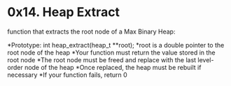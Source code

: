 # 0x14. Heap Extract
function that extracts the root node of a Max Binary Heap:

*Prototype: int heap_extract(heap_t **root);
*root is a double pointer to the root node of the heap
*Your function must return the value stored in the root node
*The root node must be freed and replace with the last level-order node of the heap
*Once replaced, the heap must be rebuilt if necessary
*If your function fails, return 0